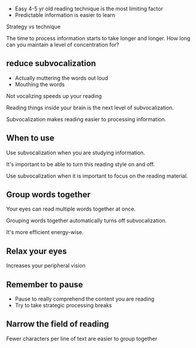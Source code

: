 - Easy 4-5 yr old reading technique is the most limiting factor
- Predictable information is easier to learn

Strategy vs technique

The time to process information starts to take longer and longer.
How long can you maintain a level of concentration for?

## reduce subvocalization
- Actually muttering the words out loud
- Mouthing the words

Not vocalizing speeds up your reading

Reading things inside your brain is the next level of subvocalization.

Subvocalization makes reading easier to processing information.

## When to use
Use subvocalization when you are studying information.

It's important to be able to turn this reading style on and off.

Use subvocalization when it is important to focus on the reading material.

## Group words together
Your eyes can read multiple words together at once.

Grouping words together automatically turns off subvocalization.

It's more efficient energy-wise.

## Relax your eyes
Increases your peripheral vision

## Remember to pause
- Pause to really comprehend the content you are reading
- Try to take strategic processing breaks

## Narrow the field of reading
Fewer characters per line of text are easier to group together
